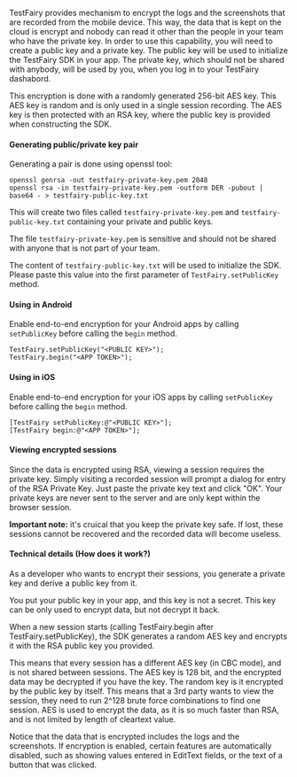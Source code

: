 TestFairy provides mechanism to encrypt the logs and the screenshots that are recorded from the mobile device. This way, the data that is kept on the cloud is encrypt and nobody can read it other than the people in your team who have the private key.
In order to use this capability, you will need to  create a public key and a private key. The public key will be used to initialize the TestFairy SDK in your app. The private key, which should not be shared with anybody, will be used by you, when you log in to your TestFairy dashabord.

This encryption is done with a randomly generated 256-bit AES key. This AES key is random and is only used in a single session recording. The AES key is then protected with an RSA key, where the public key is provided when constructing the SDK.

#### Generating public/private key pair

Generating a pair is done using openssl tool:

```
openssl genrsa -out testfairy-private-key.pem 2048
openssl rsa -in testfairy-private-key.pem -outform DER -pubout | base64 - > testfairy-public-key.txt
```

This will create two files called `testfairy-private-key.pem` and `testfairy-public-key.txt` containing your private and public keys. 

The file `testfairy-private-key.pem` is sensitive and should not be shared with anyone that is not part of your team.

The content of `testfairy-public-key.txt` will be used to initialize the SDK. Please paste this value into the first parameter of `TestFairy.setPublicKey` method.

#### Using in Android 

Enable end-to-end encryption for your Android apps by calling `setPublicKey` before calling the `begin` method.

```
TestFairy.setPublicKey("<PUBLIC KEY>");
TestFairy.begin("<APP TOKEN>");
```

#### Using in iOS

Enable end-to-end encryption for your iOS apps by calling `setPublicKey` before calling the `begin` method.

```
[TestFairy setPublicKey:@"<PUBLIC KEY>"]; 
[TestFairy begin:@"<APP TOKEN>"];
```

#### Viewing encrypted sessions

Since the data is encrypted using RSA, viewing a session requires the private key. Simply visiting a recorded session will prompt a dialog for entry of the RSA Private Key. Just paste the private key text and click "OK". Your private keys are never sent to the server and are only kept within the browser session. 

**Important note:** it's cruical that you keep the private key safe. If lost, these sessions cannot be recovered and the recorded data will become useless.

#### Technical details (How does it work?)

As a developer who wants to encrypt their sessions, you generate a private key and derive a public key from it.

You put your public key in your app, and this key is not a secret. This key can be only used to encrypt data, but not decrypt it back.

When a new session starts (calling TestFairy.begin after TestFairy.setPublicKey), the SDK generates a random AES key and encrypts it with the RSA public key you provided.

This means that every session has a different AES key (in CBC mode), and is not shared between sessions. The AES key is 128 bit, and the encrypted data may be decrypted if you have the key. The random key is it encrypted by the public key by itself. This means that a 3rd party wants to view the session, they need to run 2^128 brute force combinations to find one session. AES is used to encrypt the data, as it is so much faster than RSA, and is not limited by length of cleartext value. 

Notice that the data that is encrypted includes the logs and the screenshots. If encryption is enabled, certain features are automatically disabled, such as showing values entered in EditText fields, or the text of a button that was clicked.

